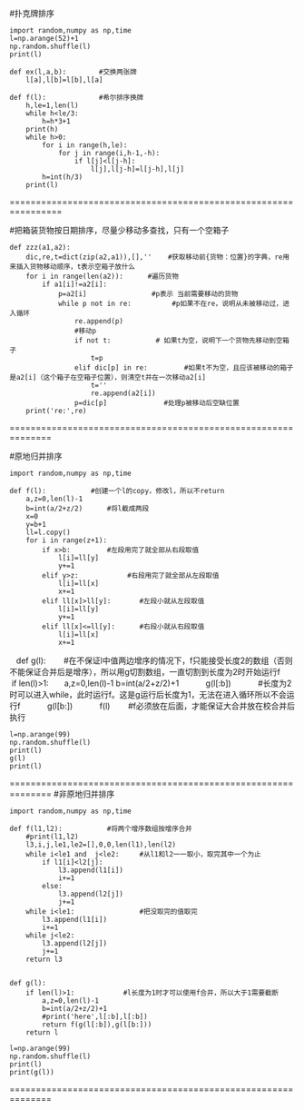 #扑克牌排序

    import random,numpy as np,time
    l=np.arange(52)+1
    np.random.shuffle(l)
    print(l)

    def ex(l,a,b):        #交换两张牌
        l[a],l[b]=l[b],l[a]

    def f(l):             #希尔排序换牌
        h,le=1,len(l)
        while h<le/3:
            h=h*3+1
        print(h)
        while h>0:
            for i in range(h,le):
                for j in range(i,h-1,-h):
                    if l[j]<l[j-h]:
                        l[j],l[j-h]=l[j-h],l[j]
            h=int(h/3)
        print(l)

================================================================

#把箱装货物按日期排序，尽量少移动多查找，只有一个空箱子

    def zzz(a1,a2):
        dic,re,t=dict(zip(a2,a1)),[],''    #获取移动前{货物：位置}的字典，re用来插入货物移动顺序，t表示空箱子放什么
        for i in range(len(a2)):      #遍历货物
            if a1[i]!=a2[i]:            
                p=a2[i]                #p表示 当前需要移动的货物
                while p not in re:          #p如果不在re，说明从未被移动过，进入循环
                    re.append(p)            
                    #移动p 
                    if not t:           # 如果t为空，说明下一个货物先移动到空箱子
                        t=p
                    elif dic[p] in re:         #如果t不为空，且应该被移动的箱子是a2[i]（这个箱子在空箱子位置），则清空t并在一次移动a2[i]
                        t=''
                        re.append(a2[i])
                    p=dic[p]              #处理p被移动后空缺位置
        print('re:',re)

==============================================================

#原地归并排序

    import random,numpy as np,time

    def f(l):           #创建一个l的copy，修改l，所以不return
        a,z=0,len(l)-1
        b=int(a/2+z/2)      #将l截成两段
        x=0
        y=b+1
        ll=l.copy()
        for i in range(z+1):    
            if x>b:         #左段用完了就全部从右段取值
                l[i]=ll[y]
                y+=1
            elif y>z:            #右段用完了就全部从左段取值
                l[i]=ll[x]
                x+=1           
            elif ll[x]>ll[y]:       #左段小就从左段取值
                l[i]=ll[y]
                y+=1
            elif ll[x]<=ll[y]:      #右段小就从右段取值
                l[i]=ll[x]
                x+=1

    def g(l):     
    #在不保证l中值两边增序的情况下，f只能接受长度2的数组（否则不能保证合并后是增序），所以用g切割数组，一直切割到长度为2时开始运行f
        if len(l)>1:       
            a,z=0,len(l)-1
            b=int(a/2+z/2)+1
            g(l[:b])            #长度为2时可以进入while，此时运行f。这是g运行后长度为1，无法在进入循环所以不会运行f
            g(l[b:])
            f(l)        #f必须放在后面，才能保证大合并放在校合并后执行

    l=np.arange(99)
    np.random.shuffle(l)
    print(l)
    g(l)
    print(l)

==============================================================
#非原地归并排序

    import random,numpy as np,time

    def f(l1,l2):           #将两个增序数组按增序合并
        #print(l1,l2)
        l3,i,j,le1,le2=[],0,0,len(l1),len(l2)
        while i<le1 and  j<le2:     #从l1和l2一一取小，取完其中一个为止
            if l1[i]<l2[j]:
                l3.append(l1[i])
                i+=1
            else:
                l3.append(l2[j])
                j+=1
        while i<le1:                #把没取完的值取完
            l3.append(l1[i])
            i+=1
        while j<le2:
            l3.append(l2[j])
            j+=1
        return l3


    def g(l):
        if len(l)>1:            #l长度为1时才可以使用f合并，所以大于1需要截断
            a,z=0,len(l)-1
            b=int(a/2+z/2)+1
            #print('here',l[:b],l[:b])
            return f(g(l[:b]),g(l[b:]))
        return l

    l=np.arange(99)
    np.random.shuffle(l)
    print(l)
    print(g(l))

==============================================================



